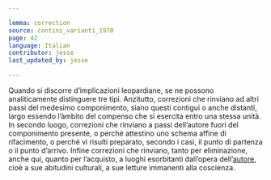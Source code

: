 ```yaml
---

lemma: correction
source: contini_varianti_1970
page: 42
language: Italian
contributor: jesse
last_updated_by: jesse

---
```

Quando si discorre d’implicazioni leopardiane, se ne possono analiticamente distinguere tre tipi. Anzitutto, correzioni che rinviano ad altri passi del medesimo componimento, siano questi contigui o anche distanti, largo essendo l’àmbito del compenso che si esercita entro una stessa unità. In secondo luogo, correzioni che rinviano a passi dell’autore fuori del componimento presente, o perché attestino uno schema affine di rifacimento, o perché vi risulti preparato, secondo i casi, il punto di partenza o il punto d’arrivo. Infine correzioni che rinviano, tanto per eliminazione, anche qui, quanto per l’acquisto, a luoghi esorbitanti dall’opera dell’[autore](author.html), cioè a sue abitudini culturali, a sue letture immanenti alla coscienza.
